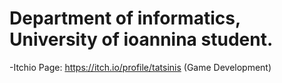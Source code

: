 # Department of informatics, University of ioannina student.

  -Itchio Page: https://itch.io/profile/tatsinis (Game Development)
